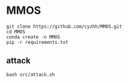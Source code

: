 # MMOS

    git clone https://github.com/cyzhh/MMOS.git
    cd MMOS
    conda create -n MMOS 
    pip -r requirements.txt

## attack 

    bash src/attack.sh
